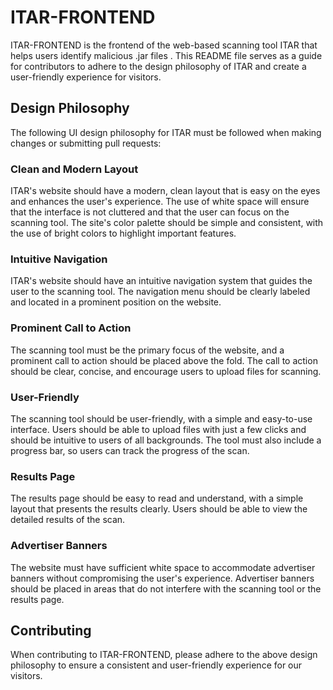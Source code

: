 # ITAR-FRONTEND

ITAR-FRONTEND is the frontend of the web-based scanning tool ITAR that helps users identify malicious .jar files . This README file serves as a guide for contributors to adhere to the design philosophy of ITAR and create a user-friendly experience for visitors.

## Design Philosophy
The following UI design philosophy for ITAR must be followed when making changes or submitting pull requests:

### Clean and Modern Layout
ITAR's website should have a modern, clean layout that is easy on the eyes and enhances the user's experience. The use of white space will ensure that the interface is not cluttered and that the user can focus on the scanning tool. The site's color palette should be simple and consistent, with the use of bright colors to highlight important features.

### Intuitive Navigation
ITAR's website should have an intuitive navigation system that guides the user to the scanning tool. The navigation menu should be clearly labeled and located in a prominent position on the website.

### Prominent Call to Action
The scanning tool must be the primary focus of the website, and a prominent call to action should be placed above the fold. The call to action should be clear, concise, and encourage users to upload files for scanning.

### User-Friendly
The scanning tool should be user-friendly, with a simple and easy-to-use interface. Users should be able to upload files with just a few clicks and should be intuitive to users of all backgrounds. The tool must also include a progress bar, so users can track the progress of the scan.

### Results Page
The results page should be easy to read and understand, with a simple layout that presents the results clearly. Users should be able to view the detailed results of the scan.

### Advertiser Banners
The website must have sufficient white space to accommodate advertiser banners without compromising the user's experience. Advertiser banners should be placed in areas that do not interfere with the scanning tool or the results page.

## Contributing
When contributing to ITAR-FRONTEND, please adhere to the above design philosophy to ensure a consistent and user-friendly experience for our visitors.
